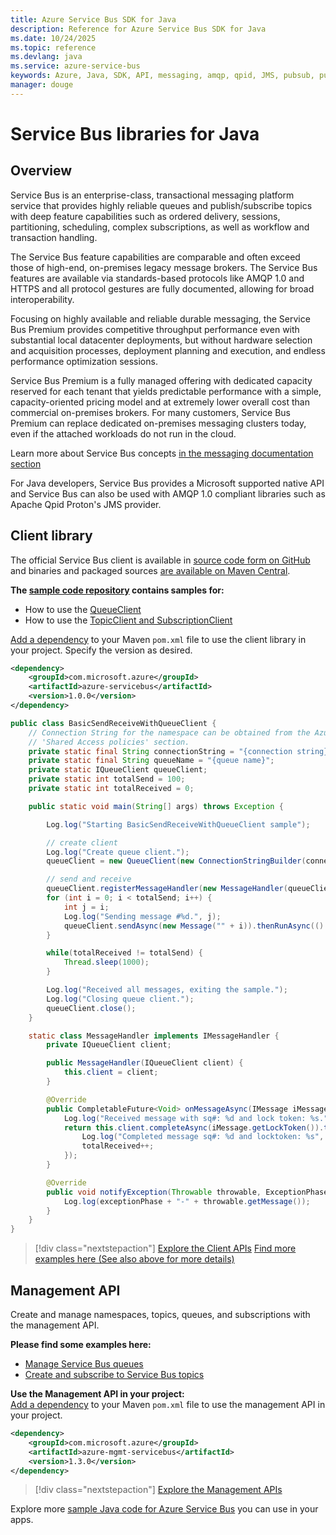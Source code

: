 ```yaml
---
title: Azure Service Bus SDK for Java
description: Reference for Azure Service Bus SDK for Java
ms.date: 10/24/2025
ms.topic: reference
ms.devlang: java
ms.service: azure-service-bus
keywords: Azure, Java, SDK, API, messaging, amqp, qpid, JMS, pubsub, pub-sub, message broker
manager: douge
---
```

# Service Bus libraries for Java

## Overview

Service Bus is an enterprise-class, transactional messaging platform service that provides highly reliable queues 
and publish/subscribe topics with deep feature capabilities such as ordered delivery, sessions, partitioning, 
scheduling, complex subscriptions, as well as workflow and transaction handling.

The Service Bus feature capabilities are comparable and often exceed those of high-end, on-premises legacy message 
brokers. The Service Bus features are available via standards-based protocols like AMQP 1.0 and HTTPS and all 
protocol gestures are fully documented, allowing for broad interoperability. 

Focusing on highly available and reliable durable messaging, the Service Bus Premium provides competitive throughput 
performance even with substantial local datacenter deployments, but without hardware selection and acquisition 
processes, deployment planning and execution, and endless performance optimization sessions. 

Service Bus Premium is a fully managed offering with dedicated capacity reserved for each tenant that yields 
predictable performance with a simple, capacity-oriented pricing model and at extremely lower overall cost than 
commercial on-premises brokers. For many customers, Service Bus Premium can replace dedicated on-premises messaging 
clusters today, even if the attached workloads do not run in the cloud. 

Learn more about Service Bus concepts [in the messaging documentation section](https://docs.microsoft.com/azure/service-bus-messaging/) 

For Java developers, Service Bus provides a Microsoft supported native API and Service Bus can also be used with
AMQP 1.0 compliant libraries such as Apache Qpid Proton's JMS provider.

## Client library

The official Service Bus client is available in [source code form on GitHub](https://github.com/Azure/azure-sdk-for-java/tree/master/sdk/servicebus/) and
binaries and packaged sources [are available on Maven Central](http://search.maven.org/#search%7Cga%7C1%7Ca%3A%22azure-servicebus%22).

**The [sample code repository](https://github.com/Azure/azure-service-bus/blob/master/samples/Java/) contains samples for:**
* How to use the [QueueClient](https://github.com/Azure/azure-service-bus/blob/master/samples/Java/azure-servicebus/QueuesGettingStarted/src/main/java/com/microsoft/azure/servicebus/samples/queuesgettingstarted/QueuesGettingStarted.java)
* How to use the [TopicClient and SubscriptionClient](https://github.com/Azure/azure-service-bus/tree/master/samples/Java/azure-servicebus/TopicsGettingStarted/src/main/java/com/microsoft/azure/servicebus/samples/topicsgettingstarted)

[Add a dependency](https://maven.apache.org/guides/getting-started/index.html#How_do_I_use_external_dependencies) to your Maven `pom.xml` file to use the client library in your project. Specify the version as desired.

```XML
<dependency>
    <groupId>com.microsoft.azure</groupId>
    <artifactId>azure-servicebus</artifactId>
    <version>1.0.0</version>
</dependency>
```

```java
public class BasicSendReceiveWithQueueClient {
    // Connection String for the namespace can be obtained from the Azure portal under the
    // 'Shared Access policies' section.
    private static final String connectionString = "{connection string}";
    private static final String queueName = "{queue name}";
    private static IQueueClient queueClient;
    private static int totalSend = 100;
    private static int totalReceived = 0;

    public static void main(String[] args) throws Exception {

        Log.log("Starting BasicSendReceiveWithQueueClient sample");

        // create client
        Log.log("Create queue client.");
        queueClient = new QueueClient(new ConnectionStringBuilder(connectionString, queueName), ReceiveMode.PeekLock);

        // send and receive
        queueClient.registerMessageHandler(new MessageHandler(queueClient), new MessageHandlerOptions(1, false, Duration.ofMinutes(1)));
        for (int i = 0; i < totalSend; i++) {
            int j = i;
            Log.log("Sending message #%d.", j);
            queueClient.sendAsync(new Message("" + i)).thenRunAsync(() -> { Log.log("Sent message #%d.", j);});
        }

        while(totalReceived != totalSend) {
            Thread.sleep(1000);
        }

        Log.log("Received all messages, exiting the sample.");
        Log.log("Closing queue client.");
        queueClient.close();
    }

    static class MessageHandler implements IMessageHandler {
        private IQueueClient client;

        public MessageHandler(IQueueClient client) {
            this.client = client;
        }

        @Override
        public CompletableFuture<Void> onMessageAsync(IMessage iMessage) {
            Log.log("Received message with sq#: %d and lock token: %s.", iMessage.getSequenceNumber(), iMessage.getLockToken());
            return this.client.completeAsync(iMessage.getLockToken()).thenRunAsync(() -> {
                Log.log("Completed message sq#: %d and locktoken: %s", iMessage.getSequenceNumber(), iMessage.getLockToken());
                totalReceived++;
            });
        }

        @Override
        public void notifyException(Throwable throwable, ExceptionPhase exceptionPhase) {
            Log.log(exceptionPhase + "-" + throwable.getMessage());
        }
    }
}
```

> [!div class="nextstepaction"]
> [Explore the Client APIs](/java/api/overview/azure/servicebus/client)
> [Find more examples here (See also above for more details)](https://github.com/Azure/azure-service-bus/blob/master/samples/Java/)

## Management API

Create and manage namespaces, topics, queues, and subscriptions with the management API.

**Please find some examples here:**
* [Manage Service Bus queues](https://github.com/Azure-Samples/service-bus-java-manage-queue-with-basic-features)
* [Create and subscribe to Service Bus topics](https://github.com/Azure-Samples/service-bus-java-manage-publish-subscribe-with-basic-features)

**Use the Management API in your project:**
\
[Add a dependency](https://maven.apache.org/guides/getting-started/index.html#How_do_I_use_external_dependencies) to your Maven `pom.xml` file to use the management API in your project.  

```XML
<dependency>
    <groupId>com.microsoft.azure</groupId>
    <artifactId>azure-mgmt-servicebus</artifactId>
    <version>1.3.0</version>
</dependency>
```

> [!div class="nextstepaction"]
> [Explore the Management APIs](/java/api/overview/azure/servicebus/management)

Explore more [sample Java code for Azure Service Bus](https://azure.microsoft.com/resources/samples/?platform=java&term=bus) you can use in your apps.
